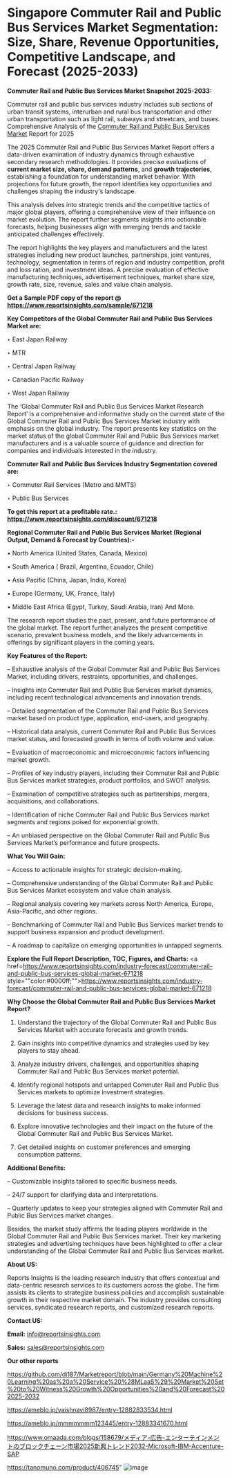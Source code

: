 # Singapore Commuter Rail and Public Bus Services Market Segmentation: Size, Share, Revenue Opportunities, Competitive Landscape, and Forecast (2025-2033)

<strong>Commuter Rail and Public Bus Services Market Snapshot 2025-2033:</strong>

Commuter rail and public bus services industry includes sub sections of urban transit systems, interurban and rural bus transportation and other urban transportation such as light rail, subways and streetcars, and buses. Comprehensive Analysis of the <a href=https://www.reportsinsights.com/sample/671218>Commuter Rail and Public Bus Services Market</a> Report for 2025

The 2025 Commuter Rail and Public Bus Services Market Report offers a data-driven examination of industry dynamics through exhaustive secondary research methodologies. It provides precise evaluations of <strong>current market size, share, demand patterns</strong>, and <strong>growth trajectories</strong>, establishing a foundation for understanding market behavior. With projections for future growth, the report identifies key opportunities and challenges shaping the industry's landscape.

This analysis delves into strategic trends and the competitive tactics of major global players, offering a comprehensive view of their influence on market evolution. The report further segments insights into actionable forecasts, helping businesses align with emerging trends and tackle anticipated challenges effectively.

The report highlights the key players and manufacturers and the latest strategies including new product launches, partnerships, joint ventures, technology, segmentation in terms of region and industry competition, profit and loss ration, and investment ideas. A precise evaluation of effective manufacturing techniques, advertisement techniques, market share size, growth rate, size, revenue, sales and value chain analysis.

<strong>Get a Sample PDF copy of the report @ <a href=https://www.reportsinsights.com/sample/671218 style=color:#0000ff;>https://www.reportsinsights.com/sample/671218</a></strong>

<strong>Key Competitors of the Global Commuter Rail and Public Bus Services Market are:</strong>

‣ East Japan Railway

‣ MTR

‣ Central Japan Railway

‣ Canadian Pacific Railway

‣ West Japan Railway

The ‘Global Commuter Rail and Public Bus Services Market Research Report’ is a comprehensive and informative study on the current state of the Global Commuter Rail and Public Bus Services Market industry with emphasis on the global industry. The report presents key statistics on the market status of the global Commuter Rail and Public Bus Services market manufacturers and is a valuable source of guidance and direction for companies and individuals interested in the industry.

<strong>Commuter Rail and Public Bus Services Industry Segmentation covered are:</strong>

‣ Commuter Rail Services (Metro and MMTS)

‣ Public Bus Services

<strong>To get this report at a profitable rate.: <a href=https://www.reportsinsights.com/discount/671218 style=color:#0000ff;>https://www.reportsinsights.com/discount/671218</a></strong>

<strong>Regional Commuter Rail and Public Bus Services Market (Regional Output, Demand &amp; Forecast by Countries):-</strong>

• North America (United States, Canada, Mexico)

• South America ( Brazil, Argentina, Ecuador, Chile)

• Asia Pacific (China, Japan, India, Korea)

• Europe (Germany, UK, France, Italy)

• Middle East Africa (Egypt, Turkey, Saudi Arabia, Iran) And More.

The research report studies the past, present, and future performance of the global market. The report further analyzes the present competitive scenario, prevalent business models, and the likely advancements in offerings by significant players in the coming years.

<strong>Key Features of the Report:</strong>

– Exhaustive analysis of the Global Commuter Rail and Public Bus Services Market, including drivers, restraints, opportunities, and challenges.

– Insights into Commuter Rail and Public Bus Services market dynamics, including recent technological advancements and innovation trends.

– Detailed segmentation of the Commuter Rail and Public Bus Services market based on product type, application, end-users, and geography.

– Historical data analysis, current Commuter Rail and Public Bus Services market status, and forecasted growth in terms of both volume and value.

– Evaluation of macroeconomic and microeconomic factors influencing market growth.

– Profiles of key industry players, including their Commuter Rail and Public Bus Services market strategies, product portfolios, and SWOT analysis.

– Examination of competitive strategies such as partnerships, mergers, acquisitions, and collaborations.

– Identification of niche Commuter Rail and Public Bus Services market segments and regions poised for exponential growth.

– An unbiased perspective on the Global Commuter Rail and Public Bus Services Market’s performance and future prospects.

<strong>What You Will Gain:</strong>

– Access to actionable insights for strategic decision-making.

– Comprehensive understanding of the Global Commuter Rail and Public Bus Services Market ecosystem and value chain analysis.

– Regional analysis covering key markets across North America, Europe, Asia-Pacific, and other regions.

– Benchmarking of Commuter Rail and Public Bus Services market trends to support business expansion and product development.

– A roadmap to capitalize on emerging opportunities in untapped segments.

<strong>Explore the Full Report Description, TOC, Figures, and Charts:</strong>
<a href=https://www.reportsinsights.com/industry-forecast/commuter-rail-and-public-bus-services-global-market-671218 style=""color:#0000ff;"">https://www.reportsinsights.com/industry-forecast/commuter-rail-and-public-bus-services-global-market-671218</a>

<strong>Why Choose the Global Commuter Rail and Public Bus Services Market Report?</strong>

1. Understand the trajectory of the Global Commuter Rail and Public Bus Services Market with accurate forecasts and growth trends.

2. Gain insights into competitive dynamics and strategies used by key players to stay ahead.

3. Analyze industry drivers, challenges, and opportunities shaping Commuter Rail and Public Bus Services market potential.

4. Identify regional hotspots and untapped Commuter Rail and Public Bus Services markets to optimize investment strategies.

5. Leverage the latest data and research insights to make informed decisions for business success.

6. Explore innovative technologies and their impact on the future of the Global Commuter Rail and Public Bus Services Market.

7. Get detailed insights on customer preferences and emerging consumption patterns.

<strong>Additional Benefits:</strong>

– Customizable insights tailored to specific business needs.

– 24/7 support for clarifying data and interpretations.

– Quarterly updates to keep your strategies aligned with Commuter Rail and Public Bus Services market changes.

Besides, the market study affirms the leading players worldwide in the Global Commuter Rail and Public Bus Services market. Their key marketing strategies and advertising techniques have been highlighted to offer a clear understanding of the Global Commuter Rail and Public Bus Services market.

<strong><strong>About US</strong>:</strong>

Reports Insights is the leading research industry that offers contextual and data-centric research services to its customers across the globe. The firm assists its clients to strategize business policies and accomplish sustainable growth in their respective market domain. The industry provides consulting services, syndicated research reports, and customized research reports.

<strong>Contact US:</strong>

<p class=><b>Email:</b> <a href=mailto:info@reportsinsights.com>info@reportsinsights.com</a></p>
<p class=><b>Sales:</b> <a href=mailto:sales@reportsinsights.com>sales@reportsinsights.com</a></p>

<strong>Our other reports</strong>

<a href=https://github.com/di187/Marketreport/blob/main/Germany%20Machine%20Learning%20as%20a%20Service%20%28MLaaS%29%20Market%20Set%20to%20Witness%20Growth%20Opportunities%20and%20Forecast%202025-2032>https://github.com/di187/Marketreport/blob/main/Germany%20Machine%20Learning%20as%20a%20Service%20%28MLaaS%29%20Market%20Set%20to%20Witness%20Growth%20Opportunities%20and%20Forecast%202025-2032</a>

<a href=https://ameblo.jp/vaishnavi8987/entry-12882833534.html>https://ameblo.jp/vaishnavi8987/entry-12882833534.html</a>

<a href=https://ameblo.jp/mmmmmmm123445/entry-12883341670.html>https://ameblo.jp/mmmmmmm123445/entry-12883341670.html</a>

<a href=https://www.omaada.com/blogs/158679/メディア-広告-エンターテインメントのブロックチェーン市場2025新興トレンド2032-Microsoft-IBM-Accenture-SAP>https://www.omaada.com/blogs/158679/メディア-広告-エンターテインメントのブロックチェーン市場2025新興トレンド2032-Microsoft-IBM-Accenture-SAP</a>

<a href=https://tanomuno.com/product/406745>https://tanomuno.com/product/406745</a>"
![image](https://github.com/user-attachments/assets/ed22a94d-37e1-4831-8af3-62bb958cf5d5)
